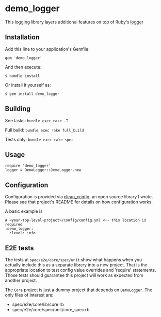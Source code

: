 # demo_logger

This logging library layers additional features on top of Ruby's [logger](http://ruby-doc.org/stdlib-2.2.3/libdoc/logger/rdoc/Logger.html)

## Installation

Add this line to your application's Gemfile:

    gem 'demo_logger'

And then execute:

    $ bundle install

Or install it yourself as:

    $ gem install demo_logger

## Building
See tasks: `bundle exec rake -T`

Full build: `bundle exec rake full_build`

Tests only: `bundle exec rake spec`

## Usage

```
require 'demo_logger'
logger = DemoLogger::DemoLogger.new
```
    
## Configuration

Configuration is provided via [clean_config](https://github.com/opower/clean_config), an open source library I wrote.
Please see that project's README for details on how configuration works.

A basic example is

```
# <your-top-level-project>/config/config.yml <-- this location is required
:demo_logger:
  :level: info
```
    
## E2E tests
The tests at `spec/e2e/core/spec/unit` show what happens when you actually include this as a separate library
into a new project. That is the appropriate location to test config value overrides and 'require' statements. Those
tests should guarantee this project will work as expected from another project. 

The `Core` project is just a dummy project that depends on `DemoLogger`. The only files of interest are:

* spec/e2e/core/lib/core.rb
* spec/e2e/core/spec/unit/core_spec.rb

